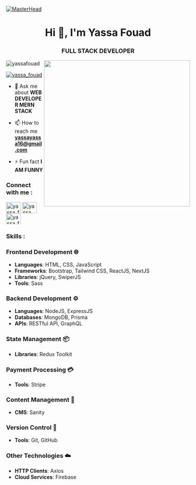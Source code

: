 [![MasterHead](https://getgist.com/wp-content/uploads/2019/08/marketing-automation-animation.gif)](https://rishavchanda.io)

<h1 align="center">Hi 👋, I'm Yassa Fouad</h1>
<h3 align="center">FULL STACK DEVELOPER</h3>
<img align="right" width="400" src="https://i.pinimg.com/originals/54/e3/7d/54e37d8074ebcde1d96c77d7b2a7f310.gif">

<p align="left"> <img src="https://komarev.com/ghpvc/?username=yassafouad&label=Profile%20views&color=0e75b6&style=flat" alt="yassafouad" /> </p>

<p align="left"> <a href="https://twitter.com/yassa_fouad" target="blank"><img src="https://img.shields.io/twitter/follow/yassa_fouad?logo=twitter&style=for-the-badge" alt="yassa_fouad" /></a> </p>

- 💬 Ask me about **WEB DEVELOPER MERN STACK**

- 📫 How to reach me **yassayassa16@gmail.com**

- ⚡ Fun fact **I AM FUNNY**

<h3 align="left">Connect with me :</h3>
<p align="left">
<a href="https://linkedin.com/in/yassa_fouad" target="blank"><img align="center" src="https://raw.githubusercontent.com/rahuldkjain/github-profile-readme-generator/master/src/images/icons/Social/linked-in-alt.svg" alt="yassa_fouad" height="30" width="40" /></a>
<a href="https://fb.com/yassa fouad" target="blank"><img align="center" src="https://raw.githubusercontent.com/rahuldkjain/github-profile-readme-generator/master/src/images/icons/Social/facebook.svg" alt="yassa fouad" height="30" width="40" /></a>
<a href="https://instagram.com/yassa_fouad" target="blank"><img align="center" src="https://raw.githubusercontent.com/rahuldkjain/github-profile-readme-generator/master/src/images/icons/Social/instagram.svg" alt="yassa_fouad" height="30" width="40" /></a>
</p>

<h3 align="left">Skills :</h3>

### Frontend Development 🌐
- **Languages**: HTML, CSS, JavaScript
- **Frameworks**: Bootstrap, Tailwind CSS, ReactJS, NextJS
- **Libraries**: jQuery, SwiperJS
- **Tools**: Sass

### Backend Development ⚙️
- **Languages**: NodeJS, ExpressJS
- **Databases**: MongoDB, Prisma
- **APIs**: RESTful API, GraphQL

### State Management 📦
- **Libraries**: Redux Toolkit

### Payment Processing 💳
- **Tools**: Stripe

### Content Management 📝
- **CMS**: Sanity

### Version Control 🔧
- **Tools**: Git, GitHub

### Other Technologies ☁️
- **HTTP Clients**: Axios
- **Cloud Services**: Firebase
